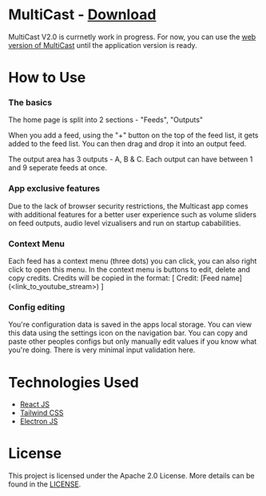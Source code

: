 # MultiCast - [Download](https://github.com/RageBoy152/multicast/releases/latest)

MultiCast V2.0 is currnetly work in progress.
For now, you can use the [web version of MultiCast](https://multicast.watch) until the application version is ready.

# How to Use

### The basics
The home page is split into 2 sections - "Feeds", "Outputs"

When you add a feed, using the "+" button on the top of the feed list, it gets added to the feed list.
You can then drag and drop it into an output feed.

The output area has 3 outputs - A, B & C.
Each output can have between 1 and 9 seperate feeds at once.


### App exclusive features

Due to the lack of browser security restrictions, the Multicast app comes with additional features for a better user experience such as volume sliders on feed outputs, audio level vizualisers and run on startup cababilities.


### Context Menu
Each feed has a context menu (three dots) you can click, you can also right click to open this menu.
In the context menu is buttons to edit, delete and copy credits. Credits will be copied in the format:
[ Credit: [Feed name]\(<link_to_youtube_stream>) ]


### Config editing
You're configuration data is saved in the apps local storage. You can view this data using the settings icon on the navigation bar.
You can copy and paste other peoples configs but only manually edit values if you know what you're doing. There is very minimal input validation here.

<!-- ### For developers
If you wish to host this project locally, use `npm i` to install all the dependancies, then run `npm run dev` to open the dev version and `npm run build` to build which you can view by using `npx serve dist`. -->

# Technologies Used
- [React JS](https://react.dev)
- [Tailwind CSS](https://tailwindcss.com)
- [Electron JS](https://www.electronjs.org)


# License

This project is licensed under the Apache 2.0 License. More details can be found in the [LICENSE](https://github.com/RageBoy152/multicast/blob/main/LICENSE).
